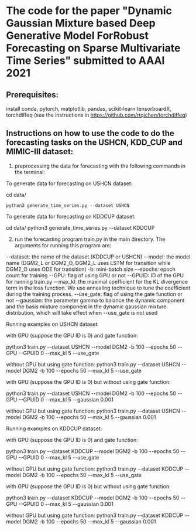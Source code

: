 # The code for the paper "Dynamic Gaussian Mixture based Deep Generative Model ForRobust Forecasting on Sparse Multivariate Time Series" submitted to AAAI 2021


## Prerequisites:
install conda, pytorch, matplotlib, pandas, scikit-learn tensorboardX, torchdiffeq (see the instructions in https://github.com/rtqichen/torchdiffeq)



## Instructions on how to use the code to do the forecasting tasks on the USHCN, KDD_CUP and MIMIC-III dataset:
1. preprocessing the data for forecasting with the following commands in the terminal:


To generate data for forecasting on USHCN dataset:

cd data/

```
python3 generate_time_series.py --dataset USHCN
```

To generate data for forecasting on KDDCUP dataset:

cd data/
python3 generate_time_series.py --dataset KDDCUP




2. run the forecasting program train.py in the main directory. The arguments for running this program are:


--dataset: the name of the dataset (KDDCUP or USHCN)
--model: the model name (DGM2_L or DGM2_O, DGM2_L uses LSTM for transition while DGM2_O uses ODE for transition)
-b: mini-batch size
--epochs: epoch count for training
--GPU: flag of using GPU or not
--GPUID: ID of the GPU for running train.py
--max_kl: the maximal coefficient for the KL divergence term in the loss function. We use annealing technique to tune the coefficient during the training process.
--use_gate: flag of using the gate function or not
--gaussian: the parameter gamma to balance the dynamic component and the basis mixture component in the dynamic gaussian mixture distribution, which will take effect when --use_gate is not used

Running examples on USHCN dataset:

with GPU (suppose the GPU ID is 0) and gate function:

python3 train.py --dataset USHCN --model DGM2 -b 100 --epochs 50 --GPU --GPUID 0 --max_kl 5 --use_gate




without GPU but using gate function:
python3 train.py --dataset USHCN --model DGM2 -b 100 --epochs 50 --max_kl 5 --use_gate


with GPU (suppose the GPU ID is 0) but without using gate function:

python3 train.py --dataset USHCN --model DGM2 -b 100 --epochs 50 --GPU --GPUID 0 --max_kl 5 --gaussian 0.001


without GPU but using gate function:
python3 train.py --dataset USHCN --model DGM2 -b 100 --epochs 50 --max_kl 5 --gaussian 0.001



Running examples on KDDCUP dataset:

with GPU (suppose the GPU ID is 0) and gate function:

python3 train.py --dataset KDDCUP --model DGM2 -b 100 --epochs 50 --GPU --GPUID 0 --max_kl 5 --use_gate


without GPU but using gate function:
python3 train.py --dataset KDDCUP --model DGM2 -b 100 --epochs 50 --max_kl 5 --use_gate


with GPU (suppose the GPU ID is 0) but without using gate function:

python3 train.py --dataset KDDCUP --model DGM2 -b 100 --epochs 50 --GPU --GPUID 0 --max_kl 5 --gaussian 0.001


without GPU but using gate function:
python3 train.py --dataset KDDCUP --model DGM2 -b 100 --epochs 50 --max_kl 5 --gaussian 0.001












